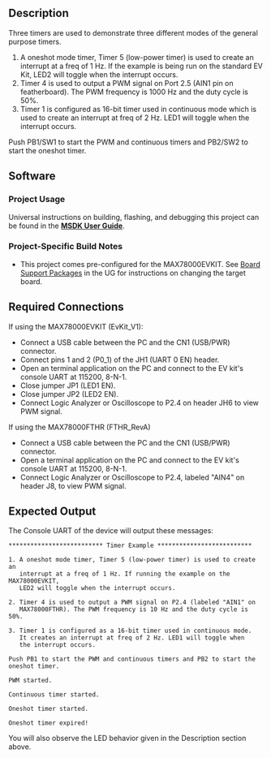 ## Description

Three timers are used to demonstrate three different modes of the general purpose timers.

1. A oneshot mode timer, Timer 5 (low-power timer) is used to create an interrupt at a freq of 1 Hz. If the example is being run on the standard EV Kit, LED2 will toggle when the interrupt occurs.
2. Timer 4 is used to output a PWM signal on Port 2.5 (AIN1 pin on featherboard). The PWM frequency is 1000 Hz and the duty cycle is 50%.
3. Timer 1 is configured as 16-bit timer used in continuous mode which is used to create an interrupt at freq of 2 Hz. LED1 will toggle when the interrupt occurs. 

Push PB1/SW1 to start the PWM and continuous timers and PB2/SW2 to start the oneshot timer.

## Software

### Project Usage

Universal instructions on building, flashing, and debugging this project can be found in the **[MSDK User Guide](https://analog-devices-msdk.github.io/msdk/USERGUIDE/)**.

### Project-Specific Build Notes

* This project comes pre-configured for the MAX78000EVKIT.  See [Board Support Packages](https://analog-devices-msdk.github.io/msdk/USERGUIDE/#board-support-packages) in the UG for instructions on changing the target board.

## Required Connections

If using the MAX78000EVKIT (EvKit_V1):
-   Connect a USB cable between the PC and the CN1 (USB/PWR) connector.
-   Connect pins 1 and 2 (P0_1) of the JH1 (UART 0 EN) header.
-   Open an terminal application on the PC and connect to the EV kit's console UART at 115200, 8-N-1.
-   Close jumper JP1 (LED1 EN).
-   Close jumper JP2 (LED2 EN).
-   Connect Logic Analyzer or Oscilloscope to P2.4 on header JH6 to view PWM signal.

If using the MAX78000FTHR (FTHR_RevA)
-   Connect a USB cable between the PC and the CN1 (USB/PWR) connector.
-   Open a terminal application on the PC and connect to the EV kit's console UART at 115200, 8-N-1.
-   Connect Logic Analyzer or Oscilloscope to P2.4, labeled "AIN4" on header J8, to view PWM signal.

## Expected Output

The Console UART of the device will output these messages:

```
************************** Timer Example **************************

1. A oneshot mode timer, Timer 5 (low-power timer) is used to create an
   interrupt at a freq of 1 Hz. If running the example on the MAX78000EVKIT,
   LED2 will toggle when the interrupt occurs.

2. Timer 4 is used to output a PWM signal on P2.4 (labeled "AIN1" on
   MAX78000FTHR). The PWM frequency is 10 Hz and the duty cycle is 50%.

3. Timer 1 is configured as a 16-bit timer used in continuous mode.
   It creates an interrupt at freq of 2 Hz. LED1 will toggle when
   the interrupt occurs.

Push PB1 to start the PWM and continuous timers and PB2 to start the
oneshot timer.

PWM started.

Continuous timer started.

Oneshot timer started.

Oneshot timer expired!

```

You will also observe the LED behavior given in the Description section above.

